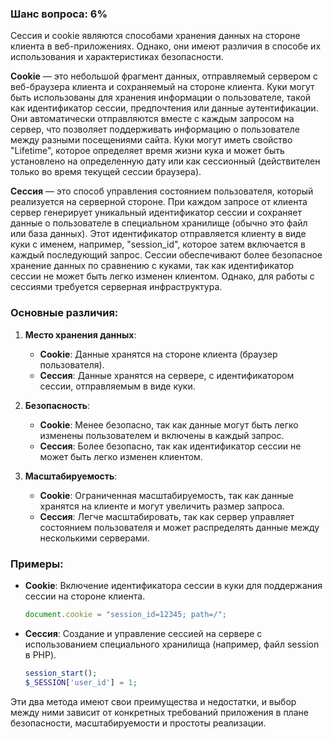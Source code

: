 ### Шанс вопроса: 6%

Сессия и cookie являются способами хранения данных на стороне клиента в веб-приложениях. Однако, они имеют различия в способе их использования и характеристиках безопасности.

**Cookie** — это небольшой фрагмент данных, отправляемый сервером с веб-браузера клиента и сохраняемый на стороне клиента. Куки могут быть использованы для хранения информации о пользователе, такой как идентификатор сессии, предпочтения или данные аутентификации. Они автоматически отправляются вместе с каждым запросом на сервер, что позволяет поддерживать информацию о пользователе между разными посещениями сайта. Куки могут иметь свойство "Lifetime", которое определяет время жизни кука и может быть установлено на определенную дату или как сессионный (действителен только во время текущей сессии браузера).

**Сессия** — это способ управления состоянием пользователя, который реализуется на серверной стороне. При каждом запросе от клиента сервер генерирует уникальный идентификатор сессии и сохраняет данные о пользователе в специальном хранилище (обычно это файл или база данных). Этот идентификатор отправляется клиенту в виде куки с именем, например, "session_id", которое затем включается в каждый последующий запрос. Сессии обеспечивают более безопасное хранение данных по сравнению с куками, так как идентификатор сессии не может быть легко изменен клиентом. Однако, для работы с сессиями требуется серверная инфраструктура.

### Основные различия:
1. **Место хранения данных**:
   - **Cookie**: Данные хранятся на стороне клиента (браузер пользователя).
   - **Сессия**: Данные хранятся на сервере, с идентификатором сессии, отправляемым в виде куки.

2. **Безопасность**:
   - **Cookie**: Менее безопасно, так как данные могут быть легко изменены пользователем и включены в каждый запрос.
   - **Сессия**: Более безопасно, так как идентификатор сессии не может быть легко изменен клиентом.

3. **Масштабируемость**:
   - **Cookie**: Ограниченная масштабируемость, так как данные хранятся на клиенте и могут увеличить размер запроса.
   - **Сессия**: Легче масштабировать, так как сервер управляет состоянием пользователя и может распределять данные между несколькими серверами.

### Примеры:
- **Cookie**: Включение идентификатора сессии в куки для поддержания сессии на стороне клиента.
  ```javascript
  document.cookie = "session_id=12345; path=/";
  ```

- **Сессия**: Создание и управление сессией на сервере с использованием специального хранилища (например, файл session в PHP).
  ```php
  session_start();
  $_SESSION['user_id'] = 1;
  ```

Эти два метода имеют свои преимущества и недостатки, и выбор между ними зависит от конкретных требований приложения в плане безопасности, масштабируемости и простоты реализации.